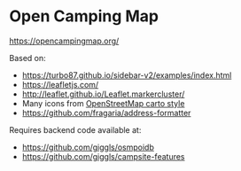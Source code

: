 # Open Camping Map

https://opencampingmap.org/

Based on:

- https://turbo87.github.io/sidebar-v2/examples/index.html
- https://leafletjs.com/
- http://leaflet.github.io/Leaflet.markercluster/
- Many icons from [OpenStreetMap carto style](https://github.com/gravitystorm/openstreetmap-carto)
- https://github.com/fragaria/address-formatter

Requires backend code available at:

- https://github.com/giggls/osmpoidb
- https://github.com/giggls/campsite-features
